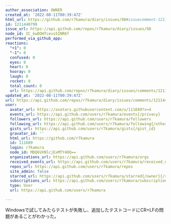 ```yaml
---
author_association: OWNER
created_at: '2022-08-11T00:39:47Z'
html_url: https://github.com/r7kamura/diary/issues/98#issuecomment-1211440799
id: 1211440799
issue_url: https://api.github.com/repos/r7kamura/diary/issues/98
node_id: IC_kwDOHTcevs5INR6f
performed_via_github_app: 
reactions:
  "+1": 0
  "-1": 0
  confused: 0
  eyes: 0
  heart: 0
  hooray: 0
  laugh: 0
  rocket: 0
  total_count: 0
  url: https://api.github.com/repos/r7kamura/diary/issues/comments/1211440799/reactions
updated_at: '2022-08-11T00:39:47Z'
url: https://api.github.com/repos/r7kamura/diary/issues/comments/1211440799
user:
  avatar_url: https://avatars.githubusercontent.com/u/111689?v=4
  events_url: https://api.github.com/users/r7kamura/events{/privacy}
  followers_url: https://api.github.com/users/r7kamura/followers
  following_url: https://api.github.com/users/r7kamura/following{/other_user}
  gists_url: https://api.github.com/users/r7kamura/gists{/gist_id}
  gravatar_id: ''
  html_url: https://github.com/r7kamura
  id: 111689
  login: r7kamura
  node_id: MDQ6VXNlcjExMTY4OQ==
  organizations_url: https://api.github.com/users/r7kamura/orgs
  received_events_url: https://api.github.com/users/r7kamura/received_events
  repos_url: https://api.github.com/users/r7kamura/repos
  site_admin: false
  starred_url: https://api.github.com/users/r7kamura/starred{/owner}{/repo}
  subscriptions_url: https://api.github.com/users/r7kamura/subscriptions
  type: User
  url: https://api.github.com/users/r7kamura

---
```

Windowsで試してみたらテストが失敗し、追加したテストコードにCR+LFの問題があることがわかった。